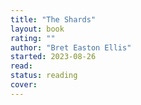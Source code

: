 ```yaml
---
title: "The Shards"
layout: book
rating: ""
author: "Bret Easton Ellis"
started: 2023-08-26
read: 
status: reading
cover:
---
```

